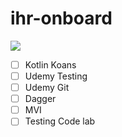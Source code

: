 # ihr-onboard
![](https://images.squarespace-cdn.com/content/54becebee4b05d09416fe7e4/1475275331705-8FDQGJ5FT59H9GOY4HT0/share_200x200.jpg?content-type=image%2Fjpeg)

- [ ] Kotlin Koans
- [ ] Udemy Testing
- [ ] Udemy Git
- [ ] Dagger
- [ ] MVI
- [ ] Testing Code lab
